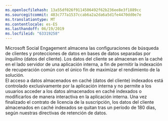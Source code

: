 ```yaml
---
ms.openlocfilehash: 13a55df026f9114506492f62b236ee8e3f1889cc
ms.sourcegitcommit: 483c777a1537ccab6a2a2da6a5d1fe4470dd0e7e
ms.translationtype: MT
ms.contentlocale: es-ES
ms.lasthandoff: 06/19/2019
ms.locfileid: "63319258"
---
```

Microsoft Social Engagement almacena las configuraciones de búsqueda de clientes y protecciones de datos en bases de datos separadas por inquilino (datos del cliente). Los datos del cliente se almacenan en la caché en el lado servidor de una aplicación interna, a fin de permitir la indexación de recuperación común con el único fin de maximizar el rendimiento de la solución.   
 El acceso a datos almacenados en caché (datos del cliente) indexados está controlado exclusivamente por la aplicación interna y no permite a los usuarios acceder a los datos almacenados en caché indexados o modificarlos de manera interactiva en la aplicación interna. Una vez finalizado el contrato de licencia de la suscripción, los datos del cliente almacenados en caché indexados se quitan tras un período de 180 días, según nuestras directivas de retención de datos.
